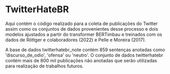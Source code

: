 # TwitterHateBR

Aqui contém o código realizado para a coleta de publicações do Twitter assim como os conjuntos de dados provenientes desse processo e dois modelos ajustados a partir do transformer BERTimbau e treinados com os dados de Röttger e colaboradores (2022) e Pelle e Moreira (2017). 

A base de dados twitterhatebr_note contém 859 sentenças anotadas como 'discurso_de_odio', 'ofensa' ou 'neutro'. O conjunto de dados twitterhatebr contém mais de 800 mil publicações não anotadas que serão utilizadas para realização de trabalhos futuros.
